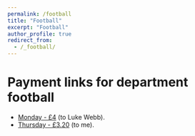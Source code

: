 ```yaml
---
permalink: /football
title: "Football"
excerpt: "Football"
author_profile: true
redirect_from: 
  - /_football/
---
```



# Payment links for department football

* [Monday - £4](https://paypal.me/pools/c/8g5DECLM7d) (to Luke Webb).
* [Thursday - £3.20](https://paypal.me/pools/c/8fZahVESKi) (to me).
